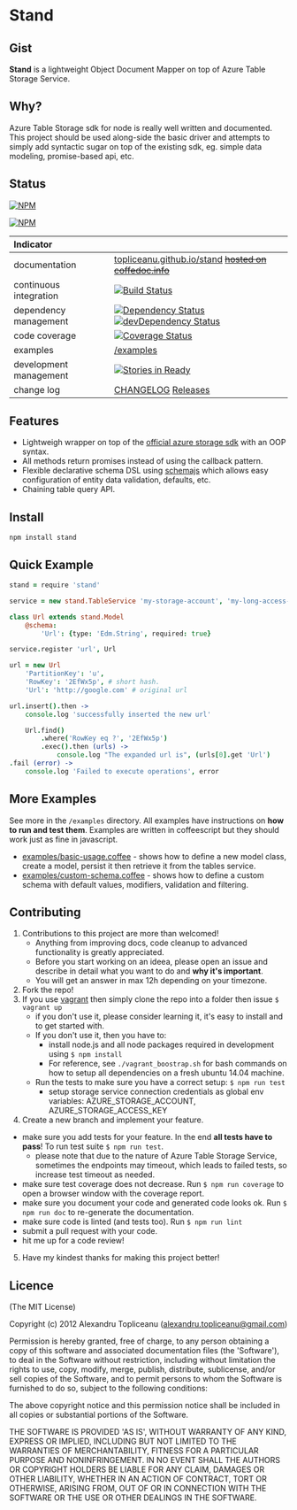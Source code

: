 # Stand


## Gist

**Stand** is a lightweight Object Document Mapper on top of Azure Table Storage Service.

## Why?

Azure Table Storage sdk for node is really well written and documented. This project should be used along-side the basic driver and attempts to simply add syntactic sugar on top of the existing sdk, eg. simple data modeling, promise-based api, etc.

## Status

[![NPM](https://nodei.co/npm/stand.png?downloads=true&stars=true)](https://nodei.co/npm/stand/)

[![NPM](https://nodei.co/npm-dl/stand.png?months=12)](https://nodei.co/npm-dl/stand/)

| Indicator              |                                                                          |
|:-----------------------|:-------------------------------------------------------------------------|
| documentation          | [topliceanu.github.io/stand](http://topliceanu.github.io/stand) ~~[hosted on coffedoc.info](http://coffeedoc.info/github/topliceanu/stand/master/)~~|
| continuous integration | [![Build Status](https://travis-ci.org/topliceanu/stand.svg?branch=master)](https://travis-ci.org/topliceanu/stand) |
| dependency management  | [![Dependency Status](https://david-dm.org/topliceanu/stand.svg?style=flat)](https://david-dm.org/topliceanu/stand) [![devDependency Status](https://david-dm.org/topliceanu/stand/dev-status.svg?style=flat)](https://david-dm.org/topliceanu/stand#info=devDependencies) |
| code coverage          | [![Coverage Status](https://coveralls.io/repos/topliceanu/stand/badge.svg?branch=master)](https://coveralls.io/r/topliceanu/stand?branch=master) |
| examples               | [/examples](https://github.com/topliceanu/stand/tree/master/examples) |
| development management | [![Stories in Ready](https://badge.waffle.io/topliceanu/stand.svg?label=ready&title=Ready)](http://waffle.io/topliceanu/stand) |
| change log             | [CHANGELOG](https://github.com/topliceanu/stand/blob/master/CHANGELOG.md) [Releases](https://github.com/topliceanu/stand/releases) |

## Features

- Lightweigh wrapper on top of the [official azure storage sdk](https://github.com/Azure/azure-storage-node) with an OOP syntax.
- All methods return promises instead of using the callback pattern.
- Flexible declarative schema DSL using [schemajs](https://github.com/eleith/schemajs) which allows easy configuration of entity data validation, defaults, etc.
- Chaining table query API.

## Install

```shell
npm install stand
```

## Quick Example

```coffeescript
stand = require 'stand'

service = new stand.TableService 'my-storage-account', 'my-long-access-key'

class Url extends stand.Model
    @schema:
        'Url': {type: 'Edm.String', required: true}

service.register 'url', Url

url = new Url
    'PartitionKey': 'u',
    'RowKey': '2EfWx5p', # short hash.
    'Url': 'http://google.com' # original url

url.insert().then ->
    console.log 'successfully inserted the new url'

    Url.find()
        .where('RowKey eq ?', '2EfWx5p')
        .exec().then (urls) ->
            console.log "The expanded url is", (urls[0].get 'Url')
.fail (error) ->
    console.log 'Failed to execute operations', error
```

## More Examples

See more in the `/examples` directory. All examples have instructions on __how to run and test them__.
Examples are written in coffeescript but they should work just as fine in javascript.

- [examples/basic-usage.coffee](https://github.com/topliceanu/stand/blob/master/examples/basic-usage.js) - shows how to define a new model class, create a model, persist it then retrieve it from the tables service.
- [examples/custom-schema.coffee](https://github.com/topliceanu/stand/blob/master/examples/custom-schema.js) - shows how to define a custom schema with default values, modifiers, validation and filtering.

## Contributing

1. Contributions to this project are more than welcomed!
    - Anything from improving docs, code cleanup to advanced functionality is greatly appreciated.
    - Before you start working on an ideea, please open an issue and describe in detail what you want to do and __why it's important__.
    - You will get an answer in max 12h depending on your timezone.
2. Fork the repo!
3. If you use [vagrant](https://www.vagrantup.com/) then simply clone the repo into a folder then issue `$ vagrant up`
    - if you don't use it, please consider learning it, it's easy to install and to get started with.
    - If you don't use it, then you have to:
         - install node.js and all node packages required in development using `$ npm install`
         - For reference, see `./vagrant_boostrap.sh` for bash commands on how to setup all dependencies on a fresh ubuntu 14.04 machine.
    - Run the tests to make sure you have a correct setup: `$ npm run test`
        - setup storage service connection credentials as global env variables: AZURE_STORAGE_ACCOUNT, AZURE_STORAGE_ACCESS_KEY
4. Create a new branch and implement your feature.
 - make sure you add tests for your feature. In the end __all tests have to pass__! To run test suite `$ npm run test`.
    - please note that due to the nature of Azure Table Storage Service, sometimes the endpoints may timeout, which leads to failed tests, so increase test timeout as needed.
 - make sure test coverage does not decrease. Run `$ npm run coverage` to open a browser window with the coverage report.
 - make sure you document your code and generated code looks ok. Run `$ npm run doc` to re-generate the documentation.
 - make sure code is linted (and tests too). Run `$ npm run lint`
 - submit a pull request with your code.
 - hit me up for a code review!
5. Have my kindest thanks for making this project better!


## Licence

(The MIT License)

Copyright (c) 2012 Alexandru Topliceanu (alexandru.topliceanu@gmail.com)

Permission is hereby granted, free of charge, to any person obtaining
a copy of this software and associated documentation files (the
'Software'), to deal in the Software without restriction, including
without limitation the rights to use, copy, modify, merge, publish,
distribute, sublicense, and/or sell copies of the Software, and to
permit persons to whom the Software is furnished to do so, subject to
the following conditions:

The above copyright notice and this permission notice shall be
included in all copies or substantial portions of the Software.

THE SOFTWARE IS PROVIDED 'AS IS', WITHOUT WARRANTY OF ANY KIND,
EXPRESS OR IMPLIED, INCLUDING BUT NOT LIMITED TO THE WARRANTIES OF
MERCHANTABILITY, FITNESS FOR A PARTICULAR PURPOSE AND NONINFRINGEMENT.
IN NO EVENT SHALL THE AUTHORS OR COPYRIGHT HOLDERS BE LIABLE FOR ANY
CLAIM, DAMAGES OR OTHER LIABILITY, WHETHER IN AN ACTION OF CONTRACT,
TORT OR OTHERWISE, ARISING FROM, OUT OF OR IN CONNECTION WITH THE
SOFTWARE OR THE USE OR OTHER DEALINGS IN THE SOFTWARE.
